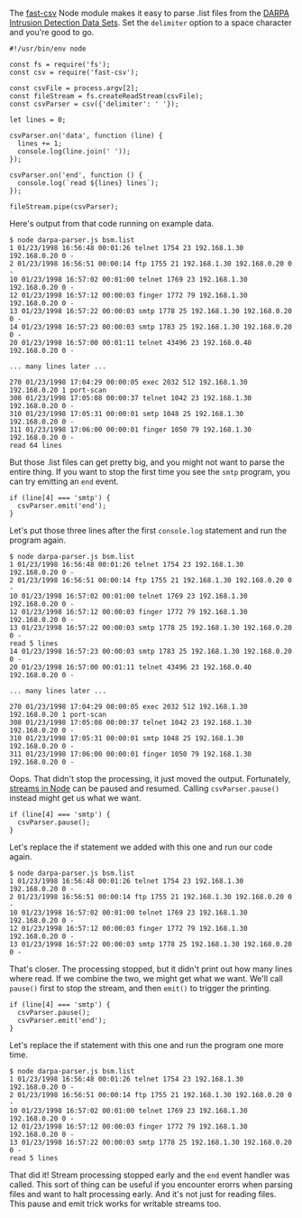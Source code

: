 <!--
title: I found a clean way to stop reading from a Node.js stream
created: 2 April 2017 - 4:12 pm
updated: 6 May 2017 - 11:41 am
publish: 6 May 2017
slug: stop-streaming
tags: nodejs, stream, csv
cta: node-notes
-->

The [fast-csv][] Node module makes it easy to parse .list files from the [DARPA
Intrusion Detection Data Sets][darpa]. Set the `delimiter` option to a space
character and you're good to go.

    #!/usr/bin/env node

    const fs = require('fs');
    const csv = require('fast-csv');

    const csvFile = process.argv[2];
    const fileStream = fs.createReadStream(csvFile);
    const csvParser = csv({'delimiter': ' '});

    let lines = 0;

    csvParser.on('data', function (line) {
      lines += 1;
      console.log(line.join(' '));
    });

    csvParser.on('end', function () {
      console.log(`read ${lines} lines`);
    });

    fileStream.pipe(csvParser);

Here's output from that code running on example data.

    $ node darpa-parser.js bsm.list
    1 01/23/1998 16:56:48 00:01:26 telnet 1754 23 192.168.1.30 192.168.0.20 0 -
    2 01/23/1998 16:56:51 00:00:14 ftp 1755 21 192.168.1.30 192.168.0.20 0 -
    10 01/23/1998 16:57:02 00:01:00 telnet 1769 23 192.168.1.30 192.168.0.20 0 -
    12 01/23/1998 16:57:12 00:00:03 finger 1772 79 192.168.1.30 192.168.0.20 0 -
    13 01/23/1998 16:57:22 00:00:03 smtp 1778 25 192.168.1.30 192.168.0.20 0 -
    14 01/23/1998 16:57:23 00:00:03 smtp 1783 25 192.168.1.30 192.168.0.20 0 -
    20 01/23/1998 16:57:00 00:01:11 telnet 43496 23 192.168.0.40 192.168.0.20 0 -

    ... many lines later ...

    270 01/23/1998 17:04:29 00:00:05 exec 2032 512 192.168.1.30 192.168.0.20 1 port-scan
    308 01/23/1998 17:05:08 00:00:37 telnet 1042 23 192.168.1.30 192.168.0.20 0 -
    310 01/23/1998 17:05:31 00:00:01 smtp 1048 25 192.168.1.30 192.168.0.20 0 -
    311 01/23/1998 17:06:00 00:00:01 finger 1050 79 192.168.1.30 192.168.0.20 0 -
    read 64 lines


But those .list files can get pretty big, and you might not want to parse the
entire thing. If you want to stop the first time you see the `smtp` program, you
can try emitting an `end` event.

    if (line[4] === 'smtp') {
      csvParser.emit('end');
    }

Let's put those three lines after the first `console.log` statement and run the
program again.

    $ node darpa-parser.js bsm.list
    1 01/23/1998 16:56:48 00:01:26 telnet 1754 23 192.168.1.30 192.168.0.20 0 -
    2 01/23/1998 16:56:51 00:00:14 ftp 1755 21 192.168.1.30 192.168.0.20 0 -
    10 01/23/1998 16:57:02 00:01:00 telnet 1769 23 192.168.1.30 192.168.0.20 0 -
    12 01/23/1998 16:57:12 00:00:03 finger 1772 79 192.168.1.30 192.168.0.20 0 -
    13 01/23/1998 16:57:22 00:00:03 smtp 1778 25 192.168.1.30 192.168.0.20 0 -
    read 5 lines
    14 01/23/1998 16:57:23 00:00:03 smtp 1783 25 192.168.1.30 192.168.0.20 0 -
    20 01/23/1998 16:57:00 00:01:11 telnet 43496 23 192.168.0.40 192.168.0.20 0 -

    ... many lines later ...

    270 01/23/1998 17:04:29 00:00:05 exec 2032 512 192.168.1.30 192.168.0.20 1 port-scan
    308 01/23/1998 17:05:08 00:00:37 telnet 1042 23 192.168.1.30 192.168.0.20 0 -
    310 01/23/1998 17:05:31 00:00:01 smtp 1048 25 192.168.1.30 192.168.0.20 0 -
    311 01/23/1998 17:06:00 00:00:01 finger 1050 79 192.168.1.30 192.168.0.20 0 -

Oops. That didn't stop the processing, it just moved the output. Fortunately,
[streams in Node][streams] can be paused and resumed. Calling `csvParser.pause()`
instead might get us what we want.


    if (line[4] === 'smtp') {
      csvParser.pause();
    }

Let's replace the if statement we added with this one and run our code again.

    $ node darpa-parser.js bsm.list
    1 01/23/1998 16:56:48 00:01:26 telnet 1754 23 192.168.1.30 192.168.0.20 0 -
    2 01/23/1998 16:56:51 00:00:14 ftp 1755 21 192.168.1.30 192.168.0.20 0 -
    10 01/23/1998 16:57:02 00:01:00 telnet 1769 23 192.168.1.30 192.168.0.20 0 -
    12 01/23/1998 16:57:12 00:00:03 finger 1772 79 192.168.1.30 192.168.0.20 0 -
    13 01/23/1998 16:57:22 00:00:03 smtp 1778 25 192.168.1.30 192.168.0.20 0 -

That's closer. The processing stopped, but it didn't print out how many lines
where read. If we combine the two, we might get what we want. We'll call
`pause()` first to stop the stream, and then `emit()` to trigger the printing.

    if (line[4] === 'smtp') {
      csvParser.pause();
      csvParser.emit('end');
    }

Let's replace the if statement with this one and run the program one more time.

    $ node darpa-parser.js bsm.list
    1 01/23/1998 16:56:48 00:01:26 telnet 1754 23 192.168.1.30 192.168.0.20 0 -
    2 01/23/1998 16:56:51 00:00:14 ftp 1755 21 192.168.1.30 192.168.0.20 0 -
    10 01/23/1998 16:57:02 00:01:00 telnet 1769 23 192.168.1.30 192.168.0.20 0 -
    12 01/23/1998 16:57:12 00:00:03 finger 1772 79 192.168.1.30 192.168.0.20 0 -
    13 01/23/1998 16:57:22 00:00:03 smtp 1778 25 192.168.1.30 192.168.0.20 0 -
    read 5 lines

That did it! Stream processing stopped early and the `end` event handler was
called. This sort of thing can be useful if you encounter erorrs when parsing
files and want to halt processing early. And it's not just for reading files.
This pause and emit trick works for writable streams too.


[streams]: https://nodejs.org/dist/latest-v6.x/docs/api/stream.html "Various (Node): Node.js v6.10.1 Documentation - Stream"
[darpa]: https://www.ll.mit.edu/ideval/data/ "Various (MIT Lincoln Laboratory): DARPA Intrusion Detection Data Sets"
[fast-csv]: http://c2fo.github.io/fast-csv "C2FO (GitHub): CSV parser for Node"
